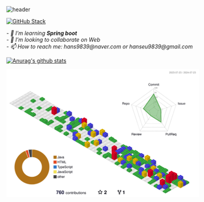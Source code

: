 ![header](https://capsule-render.vercel.app/api?text=한승균입니다&color=auto&type=waving)

[![GitHub Stack](https://streak-stats.demolab.com?user=hanseu9839&theme=dark&locale=ko&date_format=%5BY%20%5DM%20j&mode=weekly)](https://git.io/streak-stats)

<p>
  <em>
- 🌱 I’m learning <b>Spring boot</b> <br>
- 👯 I’m looking to collaborate on Web<br>
- 📫 How to reach me: hans9839@naver.com  or hanseu9839@gmail.com 
   </em>
</p>

[![Anurag's github stats](https://github-readme-stats.vercel.app/api?username=hanseu9839)](https://github.com/anuraghazra/github-readme-stats)

![](./profile-3d-contrib/profile-gitblock.svg)
